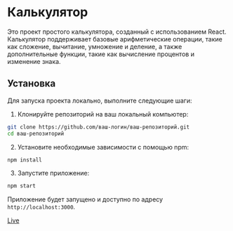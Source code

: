 # Калькулятор

Это проект простого калькулятора, созданный с использованием React. Калькулятор поддерживает базовые арифметические операции, такие как сложение, вычитание, умножение и деление, а также дополнительные функции, такие как вычисление процентов и изменение знака.

## Установка

Для запуска проекта локально, выполните следующие шаги:

1. Клонируйте репозиторий на ваш локальный компьютер:

```bash
git clone https://github.com/ваш-логин/ваш-репозиторий.git
cd ваш-репозиторий
```

2. Установите необходимые зависимости с помощью npm:

```bash
npm install
```

3. Запустите приложение:

```bash
npm start
```

Приложение будет запущено и доступно по адресу `http://localhost:3000`.

[Live](https://calculator-app-seven-nu.vercel.app/)